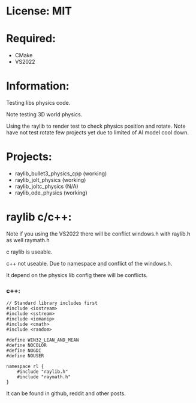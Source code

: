 
# License: MIT

# Required:
 * CMake
 * VS2022
 
# Information:

  Testing libs physics code.
  
  Note testing 3D world physics.
  
  Using the raylib to render test to check physics position and rotate. Note have not test rotate few projects yet due to limited of AI model cool down.
  
# Projects:
 * raylib_bullet3_physics_cpp (working)
 * raylib_jolt_physics (working)
 * raylib_joltc_physics (N/A)
 * raylib_ode_physics (working)
  
# raylib c/c++:
  Note if you using the VS2022 there will be conflict windows.h with raylib.h as well raymath.h

  c raylib is useable.
  
  c++ not useable. Due to namespace and conflict of the windows.h.
  
  It depend on the physics lib config there will be conflicts.
  
### c++:
```
// Standard library includes first
#include <iostream>
#include <sstream>
#include <iomanip>
#include <cmath>
#include <random>

#define WIN32_LEAN_AND_MEAN
#define NOCOLOR
#define NOGDI
#define NOUSER

namespace rl {
    #include "raylib.h"
    #include "raymath.h"
}
```
It can be found in github, reddit and other posts.